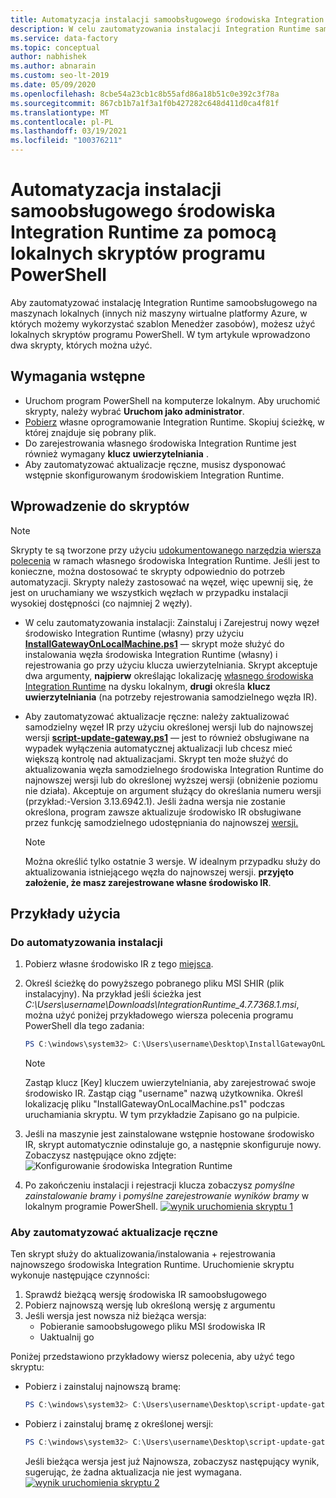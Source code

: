 ```yaml
---
title: Automatyzacja instalacji samoobsługowego środowiska Integration Runtime za pomocą lokalnych skryptów programu PowerShell
description: W celu zautomatyzowania instalacji Integration Runtime samoobsługowego na maszynach lokalnych.
ms.service: data-factory
ms.topic: conceptual
author: nabhishek
ms.author: abnarain
ms.custom: seo-lt-2019
ms.date: 05/09/2020
ms.openlocfilehash: 8cbe54a23cb1c8b55afd86a18b51c0e392c3f78a
ms.sourcegitcommit: 867cb1b7a1f3a1f0b427282c648d411d0ca4f81f
ms.translationtype: MT
ms.contentlocale: pl-PL
ms.lasthandoff: 03/19/2021
ms.locfileid: "100376211"
---
```

# <a name="automating-self-hosted-integration-runtime-installation-using-local-powershell-scripts"></a>Automatyzacja instalacji samoobsługowego środowiska Integration Runtime za pomocą lokalnych skryptów programu PowerShell
Aby zautomatyzować instalację Integration Runtime samoobsługowego na maszynach lokalnych (innych niż maszyny wirtualne platformy Azure, w których możemy wykorzystać szablon Menedżer zasobów), możesz użyć lokalnych skryptów programu PowerShell. W tym artykule wprowadzono dwa skrypty, których można użyć.

## <a name="prerequisites"></a>Wymagania wstępne

* Uruchom program PowerShell na komputerze lokalnym. Aby uruchomić skrypty, należy wybrać **Uruchom jako administrator**.
* [Pobierz](https://www.microsoft.com/download/details.aspx?id=39717) własne oprogramowanie Integration Runtime. Skopiuj ścieżkę, w której znajduje się pobrany plik. 
* Do zarejestrowania własnego środowiska Integration Runtime jest również wymagany **klucz uwierzytelniania** .
* Aby zautomatyzować aktualizacje ręczne, musisz dysponować wstępnie skonfigurowanym środowiskiem Integration Runtime.

## <a name="scripts-introduction"></a>Wprowadzenie do skryptów 

> [!NOTE]
> Skrypty te są tworzone przy użyciu [udokumentowanego narzędzia wiersza polecenia](./create-self-hosted-integration-runtime.md#set-up-an-existing-self-hosted-ir-via-local-powershell) w ramach własnego środowiska Integration Runtime. Jeśli jest to konieczne, można dostosować te skrypty odpowiednio do potrzeb automatyzacji.
> Skrypty należy zastosować na węzeł, więc upewnij się, że jest on uruchamiany we wszystkich węzłach w przypadku instalacji wysokiej dostępności (co najmniej 2 węzły).

* W celu zautomatyzowania instalacji: Zainstaluj i Zarejestruj nowy węzeł środowisko Integration Runtime (własny) przy użyciu **[InstallGatewayOnLocalMachine.ps1](https://github.com/nabhishek/SelfHosted-IntegrationRuntime_AutomationScripts/blob/master/InstallGatewayOnLocalMachine.ps1)** — skrypt może służyć do instalowania węzła środowiska Integration Runtime (własny) i rejestrowania go przy użyciu klucza uwierzytelniania. Skrypt akceptuje dwa argumenty, **najpierw** określając lokalizację [własnego środowiska Integration Runtime](https://www.microsoft.com/download/details.aspx?id=39717) na dysku lokalnym, **drugi** określa **klucz uwierzytelniania** (na potrzeby rejestrowania samodzielnego węzła IR).

* Aby zautomatyzować aktualizacje ręczne: należy zaktualizować samodzielny węzeł IR przy użyciu określonej wersji lub do najnowszej wersji **[script-update-gateway.ps1](https://github.com/nabhishek/SelfHosted-IntegrationRuntime_AutomationScripts/blob/master/script-update-gateway.ps1)** — jest to również obsługiwane na wypadek wyłączenia automatycznej aktualizacji lub chcesz mieć większą kontrolę nad aktualizacjami. Skrypt ten może służyć do aktualizowania węzła samodzielnego środowiska Integration Runtime do najnowszej wersji lub do określonej wyższej wersji (obniżenie poziomu nie działa). Akceptuje on argument służący do określania numeru wersji (przykład:-Version 3.13.6942.1). Jeśli żadna wersja nie zostanie określona, program zawsze aktualizuje środowisko IR obsługiwane przez funkcję samodzielnego udostępniania do najnowszej [wersji.](https://www.microsoft.com/download/details.aspx?id=39717)
    > [!NOTE]
    > Można określić tylko ostatnie 3 wersje. W idealnym przypadku służy do aktualizowania istniejącego węzła do najnowszej wersji. **przyjęto założenie, że masz zarejestrowane własne środowisko IR**. 

## <a name="usage-examples"></a>Przykłady użycia

### <a name="for-automating-setup"></a>Do automatyzowania instalacji
1. Pobierz własne środowisko IR z tego [miejsca](https://www.microsoft.com/download/details.aspx?id=39717). 
1. Określ ścieżkę do powyższego pobranego pliku MSI SHIR (plik instalacyjny). Na przykład jeśli ścieżka jest *C:\Users\username\Downloads\IntegrationRuntime_4.7.7368.1.msi*, można użyć poniżej przykładowego wiersza polecenia programu PowerShell dla tego zadania:

   ```powershell
   PS C:\windows\system32> C:\Users\username\Desktop\InstallGatewayOnLocalMachine.ps1 -path "C:\Users\username\Downloads\IntegrationRuntime_4.7.7368.1.msi" -authKey "[key]"
   ```

    > [!NOTE]
    > Zastąp klucz [Key] kluczem uwierzytelniania, aby zarejestrować swoje środowisko IR.
    > Zastąp ciąg "username" nazwą użytkownika.
    > Określ lokalizację pliku "InstallGatewayOnLocalMachine.ps1" podczas uruchamiania skryptu. W tym przykładzie Zapisano go na pulpicie.

1. Jeśli na maszynie jest zainstalowane wstępnie hostowane środowisko IR, skrypt automatycznie odinstaluje go, a następnie skonfiguruje nowy. Zobaczysz następujące okno zdjęte: ![ Konfigurowanie środowiska Integration Runtime](media/self-hosted-integration-runtime-automation-scripts/integration-runtime-configure.png)

1. Po zakończeniu instalacji i rejestracji klucza zobaczysz *pomyślne zainstalowanie bramy* i *pomyślne zarejestrowanie wyników bramy* w lokalnym programie PowerShell.
        [![wynik uruchomienia skryptu 1](media/self-hosted-integration-runtime-automation-scripts/script-1-run-result.png)](media/self-hosted-integration-runtime-automation-scripts/script-1-run-result.png#lightbox)

### <a name="for-automating-manual-updates"></a>Aby zautomatyzować aktualizacje ręczne
Ten skrypt służy do aktualizowania/instalowania + rejestrowania najnowszego środowiska Integration Runtime. Uruchomienie skryptu wykonuje następujące czynności:
1. Sprawdź bieżącą wersję środowiska IR samoobsługowego
2. Pobierz najnowszą wersję lub określoną wersję z argumentu
3. Jeśli wersja jest nowsza niż bieżąca wersja:
    * Pobieranie samoobsługowego pliku MSI środowiska IR
    * Uaktualnij go

Poniżej przedstawiono przykładowy wiersz polecenia, aby użyć tego skryptu:
* Pobierz i zainstaluj najnowszą bramę:

   ```powershell
   PS C:\windows\system32> C:\Users\username\Desktop\script-update-gateway.ps1
   ```    
* Pobierz i zainstaluj bramę z określonej wersji:
   ```powershell
   PS C:\windows\system32> C:\Users\username\Desktop\script-update-gateway.ps1 -version 3.13.6942.1
   ``` 
   Jeśli bieżąca wersja jest już Najnowsza, zobaczysz następujący wynik, sugerując, że żadna aktualizacja nie jest wymagana.   
    [![wynik uruchomienia skryptu 2](media/self-hosted-integration-runtime-automation-scripts/script-2-run-result.png)](media/self-hosted-integration-runtime-automation-scripts/script-2-run-result.png#lightbox)